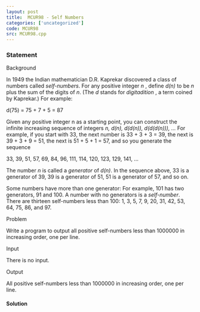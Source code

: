 ```yaml
---
layout: post
title:  MCUR98 - Self Numbers
categories: ['uncategorized']
code: MCUR98
src: MCUR98.cpp
---
```


### **Statement**

Background

In 1949 the Indian mathematician D.R. Kaprekar discovered a class of numbers
called _self-numbers_. For any positive integer _n_ , define _d(n)_ to be _n_
plus the sum of the digits of _n_. (The _d_ stands for _digitadition_ , a term
coined by Kaprekar.) For example:

d(75) = 75 + 7 + 5 = 87

Given any positive integer n as a starting point, you can construct the
infinite increasing sequence of integers _n, d(n), d(d(n)), d(d(d(n))), ..._
For example, if you start with 33, the next number is 33 + 3 + 3 = 39, the
next is 39 + 3 + 9 = 51, the next is 51 + 5 + 1 = 57, and so you generate the
sequence

33, 39, 51, 57, 69, 84, 96, 111, 114, 120, 123, 129, 141, ...

The number _n_ is called a _generator_ of _d(n)_. In the sequence above, 33 is
a generator of 39, 39 is a generator of 51, 51 is a generator of 57, and so
on.

Some numbers have more than one generator: For example, 101 has two
generators, 91 and 100. A number with no generators is a _self-number_. There
are thirteen self-numbers less than 100: 1, 3, 5, 7, 9, 20, 31, 42, 53, 64,
75, 86, and 97.

Problem

Write a program to output all positive self-numbers less than 1000000 in
increasing order, one per line.

Input

There is no input.

Output

All positive self-numbers less than 1000000 in increasing order, one per line.



#### **Solution**



